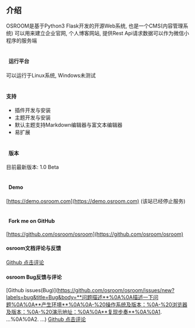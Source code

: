 ## 介绍

OSROOM是基于Python3 Flask开发的开源Web系统, 也是一个CMS(内容管理系统)
可以用来建立企业官网, 个人博客网站, 提供Rest Api请求数据可以作为微信小程序的服务端
<br/><br/>
#### &nbsp;&nbsp;运行平台
可以运行于Linux系统, Windows未测试
<br/><br/>
#### 支持
- 插件开发与安装
- 主题开发与安装
- 默认主题支持Markdown编辑器与富文本编辑器
- 易扩展
<br/><br/>
#### &nbsp;&nbsp;版本
目前最新版本: 1.0 Beta
<br/><br/>
#### &nbsp;&nbsp;Demo
[https://demo.osroom.com](https://demo.osroom.com) (该站已经停止服务)
<br/><br/>
#### &nbsp;&nbsp;Fork me on GitHub
[https://github.com/osroom/osroom](https://github.com/osroom/osroom)

#### osroom文档评论与反馈
[Github 点击评论](https://github.com/osroom/osroom-doc/issues/new?labels=comment&title=Comment&body=说点什么吧！请使用文明用语)

#### osroom Bug反馈与评论
[Github issues(Bug)](https://github.com/osroom/osroom/issues/new?labels=bug&title=Bug&body=**问题描述**%0A%0A描述一下问题%0A%0A**产生环境**%0A%0A-%20操作系统及版本：%0A-%20浏览器及版本：%0A-%20演示地址：%0A%0A**复现步奏**%0A%0A1. ...%0A%0A2. ...)
[Github 点击评论](https://github.com/osroom/osroom/issues/new?labels=comment&title=Bug&body=说点什么吧！请使用文明用语)
